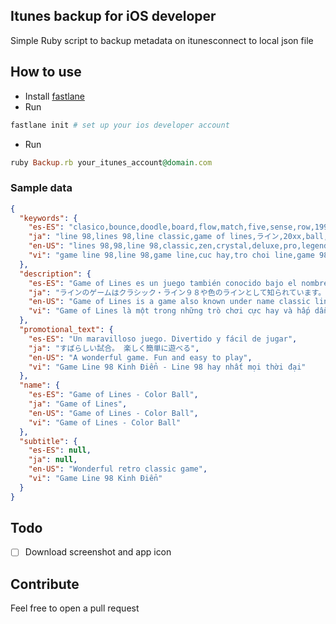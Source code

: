 ## Itunes backup for iOS developer
Simple Ruby script to backup metadata on itunesconnect to local json file

## How to use
- Install [fastlane](https://github.com/fastlane/fastlane)
- Run
```bash
fastlane init # set up your ios developer account
```
- Run
```ruby
ruby Backup.rb your_itunes_account@domain.com
```

### Sample data
```json
{
  "keywords": {
    "es-ES": "clasico,bounce,doodle,board,flow,match,five,sense,row,1990,1998,mission,hero,brain,train,fun,fit,98",
    "ja": "line 98,lines 98,line classic,game of lines,ライン,20xx,ball,classic,stop,jump,bubble,aero,jelly,air",
    "en-US": "lines 98,98,line 98,classic,zen,crystal,deluxe,pro,legend,standard,origin,hd,king,link,bubble,real",
    "vi": "game line 98,line 98,game line,cuc hay,tro choi line,game 98,tri tue,lines 98,tinh diem,window"
  },
  "description": {
    "es-ES": "Game of Lines es un juego también conocido bajo el nombre de líneas clásicas 98 o líneas de color\nSe eliminan las líneas de 5 o más bolas del mismo color, añadiendo a la partitura.",
    "ja": "ラインのゲームはクラシック・ライン９８や色のラインとして知られています。\n\n遊び方\n異なる７色で選ばれる３個の玉がある９x９の板から始まります。一度で１個の玉をどこかのところへ、道があれば（連接の横幅や縦幅の空白セル）、移すことができます。目標は５個以上の玉のライン（横、縦、斜め）を消すことです。そのようなラインの玉ができたら、玉が消えて、また別の玉を移せます。ラインができなかったら、新しい３個の玉が加えられて、板がいっぱくなるまでゲームが続けます。",
    "en-US": "Game of Lines is a game also known under name classic lines 98 or color lines\nLines of 5 or more balls of the same color are eliminated, adding to the score.",
    "vi": "Game of Lines là một trong những trò chơi cực hay và hấp dẫn thuộc thể loại game trí tuệ chơi mãi không chán rất phù hợp với dân văn phòng."
  },
  "promotional_text": {
    "es-ES": "Un maravilloso juego. Divertido y fácil de jugar",
    "ja": "すばらしい試合。 楽しく簡単に遊べる",
    "en-US": "A wonderful game. Fun and easy to play",
    "vi": "Game Line 98 Kinh Điển - Line 98 hay nhất mọi thời đại"
  },
  "name": {
    "es-ES": "Game of Lines - Color Ball",
    "ja": "Game of Lines",
    "en-US": "Game of Lines - Color Ball",
    "vi": "Game of Lines - Color Ball"
  },
  "subtitle": {
    "es-ES": null,
    "ja": null,
    "en-US": "Wonderful retro classic game",
    "vi": "Game Line 98 Kinh Điển"
  }
}
```
## Todo
- [ ] Download screenshot and app icon

## Contribute
Feel free to open a pull request
